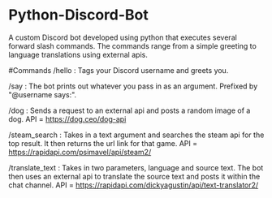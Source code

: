 # Python-Discord-Bot
A custom Discord bot developed using python that executes several forward slash commands. The commands range from a simple greeting to language translations using external apis.

#Commands
/hello : Tags your Discord username and greets you.

/say : The bot prints out whatever you pass in as an argument. Prefixed by "@username says:".

/dog : Sends a request to an external api and posts a random image of a dog. API = https://dog.ceo/dog-api

/steam_search : Takes in a text argument and searches the steam api for the top result. It then returns the url link for that game. 
API = https://rapidapi.com/psimavel/api/steam2/

/translate_text : Takes in two parameters, language and source text. The bot then uses an external api to translate the source text and posts it within the chat channel. API = https://rapidapi.com/dickyagustin/api/text-translator2/
